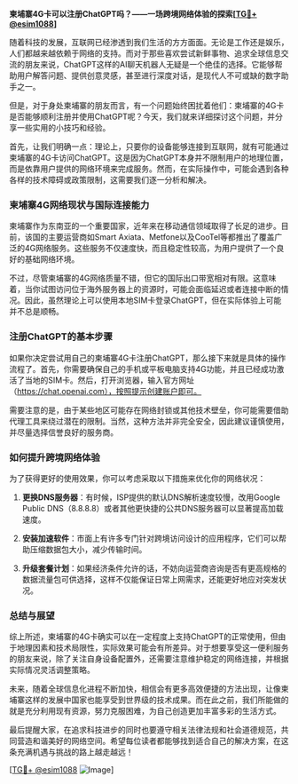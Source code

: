 **柬埔寨4G卡可以注册ChatGPT吗？——一场跨境网络体验的探索[[TG💪+ @esim1088](https://t.me/s/esim1088)]**

随着科技的发展，互联网已经渗透到我们生活的方方面面。无论是工作还是娱乐，人们都越来越依赖于网络的支持。而对于那些喜欢尝试新鲜事物、追求全球信息交流的朋友来说，ChatGPT这样的AI聊天机器人无疑是一个绝佳的选择。它能够帮助用户解答问题、提供创意灵感，甚至进行深度对话，是现代人不可或缺的数字助手之一。

但是，对于身处柬埔寨的朋友而言，有一个问题始终困扰着他们：柬埔寨的4G卡是否能够顺利注册并使用ChatGPT呢？今天，我们就来详细探讨这个问题，并分享一些实用的小技巧和经验。

首先，让我们明确一点：理论上，只要你的设备能够连接到互联网，就有可能通过柬埔寨的4G卡访问ChatGPT。这是因为ChatGPT本身并不限制用户的地理位置，而是依靠用户提供的网络环境来完成服务。然而，在实际操作中，可能会遇到各种各样的技术障碍或政策限制，这需要我们逐一分析和解决。

### **柬埔寨4G网络现状与国际连接能力**

柬埔寨作为东南亚的一个重要国家，近年来在移动通信领域取得了长足的进步。目前，该国的主要运营商如Smart Axiata、Metfone以及CooTel等都推出了覆盖广泛的4G网络服务。这些服务不仅速度快，而且稳定性较高，为用户提供了一个良好的基础网络环境。

不过，尽管柬埔寨的4G网络质量不错，但它的国际出口带宽相对有限。这意味着，当你试图访问位于海外服务器上的资源时，可能会面临延迟或者连接中断的情况。因此，虽然理论上可以使用本地SIM卡登录ChatGPT，但在实际体验上可能并不总是顺畅。

### **注册ChatGPT的基本步骤**

如果你决定尝试用自己的柬埔寨4G卡注册ChatGPT，那么接下来就是具体的操作流程了。首先，你需要确保自己的手机或平板电脑支持4G功能，并且已经成功激活了当地的SIM卡。然后，打开浏览器，输入官方网址（https://chat.openai.com），按照提示创建账户即可。

需要注意的是，由于某些地区可能存在网络封锁或其他技术壁垒，你可能需要借助代理工具来绕过潜在的限制。当然，这种方法并非完全安全，因此建议谨慎使用，并尽量选择信誉良好的服务商。

### **如何提升跨境网络体验**

为了获得更好的使用效果，你可以考虑采取以下措施来优化你的网络状况：

1. **更换DNS服务器**：有时候，ISP提供的默认DNS解析速度较慢，改用Google Public DNS（8.8.8.8）或者其他更快捷的公共DNS服务器可以显著提高加载速度。
   
2. **安装加速软件**：市面上有许多专门针对跨境访问设计的应用程序，它们可以帮助压缩数据包大小，减少传输时间。

3. **升级套餐计划**：如果经济条件允许的话，不妨向运营商咨询是否有更高规格的数据流量包可供选择，这样不仅能保证日常上网需求，还能更好地应对突发状况。

### **总结与展望**

综上所述，柬埔寨的4G卡确实可以在一定程度上支持ChatGPT的正常使用，但由于地理因素和技术局限性，实际效果可能会有所差异。对于想要享受这一便利服务的朋友来说，除了关注自身设备配置外，还需要注意维护稳定的网络连接，并根据实际情况灵活调整策略。

未来，随着全球信息化进程不断加快，相信会有更多高效便捷的方法出现，让像柬埔寨这样的发展中国家也能享受到世界级的技术成果。而在此之前，我们所能做的就是充分利用现有资源，努力克服困难，为自己创造更加丰富多彩的生活方式。

最后提醒大家，在追求科技进步的同时也要遵守相关法律法规和社会道德规范，共同营造和谐美好的网络空间。希望每位读者都能够找到适合自己的解决方案，在这条充满机遇与挑战的路上越走越远！

[[TG💪+ @esim1088](https://t.me/s/esim1088) ![Image](https://i.postimg.cc/4NQfJmqS/Snipaste-2025-05-13-00-14-12.png)]
